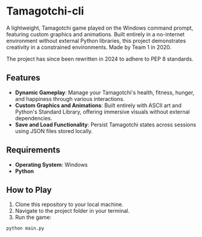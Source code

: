 # Tamagotchi-cli
A lightweight, Tamagotchi game played on the Windows command prompt, featuring custom graphics and animations. Built entirely in a no-internet environment without external Python libraries, this project demonstrates creativity in a constrained environments. Made by Team 1 in 2020.

The project has since been rewritten in 2024 to adhere to PEP 8 standards.

## Features
- **Dynamic Gameplay**: Manage your Tamagotchi's health, fitness, hunger, and happiness through various interactions.
- **Custom Graphics and Animations**: Built entirely with ASCII art and Python's Standard Library, offering immersive visuals without external dependencies.
- **Save and Load Functionality**: Persist Tamagotchi states across sessions using JSON files stored locally.

## Requirements
- **Operating System**: Windows
- **Python**

## How to Play
1. Clone this repository to your local machine.
2. Navigate to the project folder in your terminal.
3. Run the game:
```
python main.py
```
